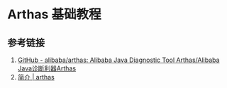 # Arthas 基础教程

## 参考链接

1. [GitHub - alibaba/arthas: Alibaba Java Diagnostic Tool Arthas/Alibaba Java诊断利器Arthas](https://github.com/alibaba/arthas)
2. [简介 | arthas](https://arthas.aliyun.com/doc/)